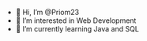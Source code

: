 - 👋 Hi, I’m @Priom23
- 👀 I’m interested in Web Development 
- 🌱 I’m currently learning Java and SQL

<!---
Priom23/Priom23 is a ✨ special ✨ repository because its `README.md` (this file) appears on your GitHub profile.
You can click the Preview link to take a look at your changes.
--->
